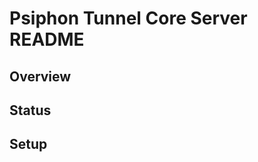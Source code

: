 Psiphon Tunnel Core Server README
================================================================================

Overview
--------------------------------------------------------------------------------


Status
--------------------------------------------------------------------------------


Setup
--------------------------------------------------------------------------------

